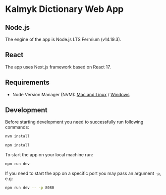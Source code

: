 # Kalmyk Dictionary Web App

## Node.js

The engine of the app is Node.js LTS Fermium (v14.19.3).

## React

The app uses Next.js framework based on React 17.

## Requirements

- Node Version Manager (NVM): [Mac and Linux](https://github.com/nvm-sh/nvm) / [Windows](https://github.com/coreybutler/nvm-windows)

## Development

Before starting development you need to successfully run following commands:

```bash
nvm install
```

```bash
npm install
```

To start the app on your local machine run:

```bash
npm run dev
```

If you need to start the app on a specific port you may pass an argument `-p`, e.g:

```bash
npm run dev -- -p 8080
```
